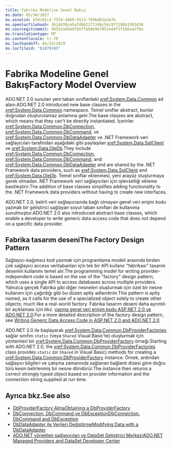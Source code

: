 ```yaml
---
title: Fabrika Modeline Genel Bakış
ms.date: 03/30/2017
ms.assetid: b5dc81c4-7554-44b9-b513-769bd61e2e7b
ms.openlocfilehash: 3b1d438ce5a7dbb22772d6c5dc97f196b3263d38
ms.sourcegitcommit: 9b552addadfb57fab0b9e7852ed4f1f1b8a42f8e
ms.translationtype: MT
ms.contentlocale: tr-TR
ms.lasthandoff: 04/23/2019
ms.locfileid: "61879105"
---
```

# <a name="factory-model-overview"></a><span data-ttu-id="7dde5-102">Fabrika Modeline Genel Bakış</span><span class="sxs-lookup"><span data-stu-id="7dde5-102">Factory Model Overview</span></span>
<span data-ttu-id="7dde5-103">ADO.NET 2.0 sunulan yeni taban sınıflardaki <xref:System.Data.Common> ad alanı.</span><span class="sxs-lookup"><span data-stu-id="7dde5-103">ADO.NET 2.0 introduced new base classes in the <xref:System.Data.Common> namespace.</span></span> <span data-ttu-id="7dde5-104">Temel sınıflar abstract, bunlar doğrudan oluşturulamaz anlamına gelir.</span><span class="sxs-lookup"><span data-stu-id="7dde5-104">The base classes are abstract, which means that they can't be directly instantiated.</span></span> <span data-ttu-id="7dde5-105">İçerirler <xref:System.Data.Common.DbConnection>, <xref:System.Data.Common.DbCommand>, ve <xref:System.Data.Common.DbDataAdapter> ve .NET Framework veri sağlayıcıları tarafından aşağıdaki gibi paylaşılan <xref:System.Data.SqlClient> ve <xref:System.Data.OleDb>.</span><span class="sxs-lookup"><span data-stu-id="7dde5-105">They include <xref:System.Data.Common.DbConnection>, <xref:System.Data.Common.DbCommand>, and <xref:System.Data.Common.DbDataAdapter> and are shared by the .NET Framework data providers, such as <xref:System.Data.SqlClient> and <xref:System.Data.OleDb>.</span></span> <span data-ttu-id="7dde5-106">Temel sınıflar eklenmesi, yeni arayüz oluşturmaya gerek olmadan .NET Framework veri sağlayıcıları için işlevselliği ekleme basitleştirir.</span><span class="sxs-lookup"><span data-stu-id="7dde5-106">The addition of base classes simplifies adding functionality to the .NET Framework data providers without having to create new interfaces.</span></span>  
  
 <span data-ttu-id="7dde5-107">ADO.NET 2.0, belirli veri sağlayıcısında bağlı olmayan genel veri erişim kodu yazmak bir geliştirici sağlayan soyut taban sınıfları de kullanıma sunulmuştur.</span><span class="sxs-lookup"><span data-stu-id="7dde5-107">ADO.NET 2.0 also introduced abstract base classes, which enable a developer to write generic data access code that does not depend on a specific data provider.</span></span>  
  
## <a name="the-factory-design-pattern"></a><span data-ttu-id="7dde5-108">Fabrika tasarım deseni</span><span class="sxs-lookup"><span data-stu-id="7dde5-108">The Factory Design Pattern</span></span>  
 <span data-ttu-id="7dde5-109">Sağlayıcı-bağımsız kod yazmak için programlama modeli arasında birden çok sağlayıcı access veritabanları için tek bir API kullanır "fabrikası" tasarım desenini kullanımı temel alır.</span><span class="sxs-lookup"><span data-stu-id="7dde5-109">The programming model for writing provider-independent code is based on the use of the "factory" design pattern, which uses a single API to access databases across multiple providers.</span></span> <span data-ttu-id="7dde5-110">Yalnızca gerçek Fabrika gibi diğer nesneleri oluşturmak için özel bir nesne kullanımı için çağırdığı gibi bu düzen aptly adlandırılır.</span><span class="sxs-lookup"><span data-stu-id="7dde5-110">This pattern is aptly named, as it calls for the use of a specialized object solely to create other objects, much like a real-world factory.</span></span> <span data-ttu-id="7dde5-111">Fabrika tasarım deseni daha ayrıntılı bir açıklaması için bkz. [yazma genel veri erişim kodu ASP.NET 2.0 ve ADO.NET 2.0](https://go.microsoft.com/fwlink/?LinkId=55915).</span><span class="sxs-lookup"><span data-stu-id="7dde5-111">For a more detailed description of the factory design pattern, see [Writing Generic Data Access Code in ASP.NET 2.0 and ADO.NET 2.0](https://go.microsoft.com/fwlink/?LinkId=55915).</span></span>
  
 <span data-ttu-id="7dde5-112">ADO.NET 2.0 ile başlayarak <xref:System.Data.Common.DbProviderFactories> sağlar sınıfını `static` (veya `Shared` Visual Basic'te) oluşturmak için yöntemleri bir <xref:System.Data.Common.DbProviderFactory> örneği.</span><span class="sxs-lookup"><span data-stu-id="7dde5-112">Starting with ADO.NET 2.0, the <xref:System.Data.Common.DbProviderFactories> class provides `static` (or `Shared` in Visual Basic) methods for creating a <xref:System.Data.Common.DbProviderFactory> instance.</span></span> <span data-ttu-id="7dde5-113">Örnek, ardından sağlayıcı bilgileri ve çalışma zamanında sağlanan bağlantı dizesi göre doğru türü kesin belirlenmiş bir nesne döndürür.</span><span class="sxs-lookup"><span data-stu-id="7dde5-113">The instance then returns a correct strongly typed object based on provider information and the connection string supplied at run time.</span></span>  
  
## <a name="see-also"></a><span data-ttu-id="7dde5-114">Ayrıca bkz.</span><span class="sxs-lookup"><span data-stu-id="7dde5-114">See also</span></span>

- [<span data-ttu-id="7dde5-115">DbProviderFactory Alma</span><span class="sxs-lookup"><span data-stu-id="7dde5-115">Obtaining a DbProviderFactory</span></span>](../../../../docs/framework/data/adonet/obtaining-a-dbproviderfactory.md)
- [<span data-ttu-id="7dde5-116">DbConnection, DbCommand ve DbException</span><span class="sxs-lookup"><span data-stu-id="7dde5-116">DbConnection, DbCommand and DbException</span></span>](../../../../docs/framework/data/adonet/dbconnection-dbcommand-and-dbexception.md)
- [<span data-ttu-id="7dde5-117">DbDataAdapter ile Verileri Değiştirme</span><span class="sxs-lookup"><span data-stu-id="7dde5-117">Modifying Data with a DbDataAdapter</span></span>](../../../../docs/framework/data/adonet/modifying-data-with-a-dbdataadapter.md)
- [<span data-ttu-id="7dde5-118">ADO.NET yönetilen sağlayıcıları ve DataSet Geliştirici Merkezi</span><span class="sxs-lookup"><span data-stu-id="7dde5-118">ADO.NET Managed Providers and DataSet Developer Center</span></span>](https://go.microsoft.com/fwlink/?LinkId=217917)
